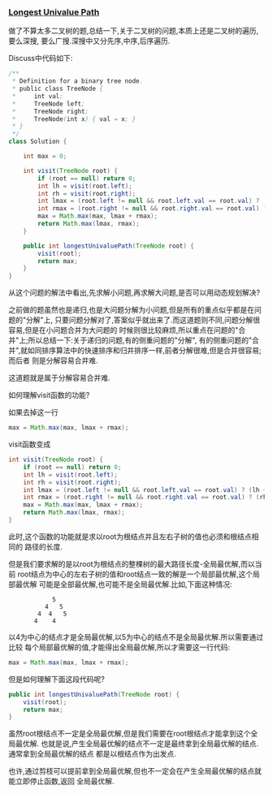 ### [Longest Univalue Path](https://leetcode.com/problems/longest-univalue-path/description/)

做了不算太多二叉树的题,总结一下,关于二叉树的问题,本质上还是二叉树的遍历,要么深搜,
要么广搜.深搜中又分先序,中序,后序遍历.


Discuss中代码如下:

```Java
/**
 * Definition for a binary tree node.
 * public class TreeNode {
 *     int val;
 *     TreeNode left;
 *     TreeNode right;
 *     TreeNode(int x) { val = x; }
 * }
 */
class Solution {

    int max = 0;

    int visit(TreeNode root) {
        if (root == null) return 0;
        int lh = visit(root.left);
        int rh = visit(root.right);
        int lmax = (root.left != null && root.left.val == root.val) ? (lh + 1) : 0;
        int rmax = (root.right != null && root.right.val == root.val) ? (rh + 1) : 0;
        max = Math.max(max, lmax + rmax);
        return Math.max(lmax, rmax);
    }

    public int longestUnivaluePath(TreeNode root) {
        visit(root);
        return max;
    }
}
```

从这个问题的解法中看出,先求解小问题,再求解大问题,是否可以用动态规划解决?

之前做的题虽然也是递归,也是大问题分解为小问题,但是所有的重点似乎都是在问题的"分解"上,
只要问题分解对了,答案似乎就出来了.而这道题则不同,问题分解很容易,但是在小问题合并为大问题的
时候则很比较麻烦,所以重点在问题的"合并"上;所以总结一下:关于递归的问题,有的侧重问题的"分解",
有的侧重问题的"合并",就如同排序算法中的快速排序和归并排序一样,前者分解很难,但是合并很容易;而后者
则是分解容易合并难.

这道题就是属于分解容易合并难.


如何理解visit函数的功能?

如果去掉这一行
```Java
max = Math.max(max, lmax + rmax);
```

visit函数变成
```Java
int visit(TreeNode root) {
    if (root == null) return 0;
    int lh = visit(root.left);
    int rh = visit(root.right);
    int lmax = (root.left != null && root.left.val == root.val) ? (lh + 1) : 0;
    int rmax = (root.right != null && root.right.val == root.val) ? (rh + 1) : 0;
    max = Math.max(max, lmax + rmax);
    return Math.max(lmax, rmax);
}
```

此时,这个函数的功能就是求以root为根结点并且左右子树的值也必须和根结点相同的
路径的长度.

但是我们要求解的是以root为根结点的整棵树的最大路径长度-全局最优解,而以当前
root结点为中心的左右子树的值和root结点一致的解是一个局部最优解,这个局部最优解
可能是全部最优解,也可能不是全局最优解.比如,下面这种情况:

```
            5
          4   5
        4  4   5
       4    4
```

以4为中心的结点才是全局最优解,以5为中心的结点不是全局最优解.所以需要通过比较
每个局部最优解的值,才能得出全局最优解,所以才需要这一行代码:
```Java
max = Math.max(max, lmax + rmax);
```

但是如何理解下面这段代码呢?

```Java
public int longestUnivaluePath(TreeNode root) {
    visit(root);
    return max;
}
```

虽然root根结点不一定是全局最优解,但是我们需要在root根结点才能拿到这个全局最优解.
也就是说,产生全局最优解的结点不一定是最终拿到全局最优解的结点.通常拿到全局最优解的结点
都是以根结点作为出发点.

也许,通过剪枝可以提前拿到全局最优解,但也不一定会在产生全局最优解的结点就能立即停止函数,返回
全局最优解.

